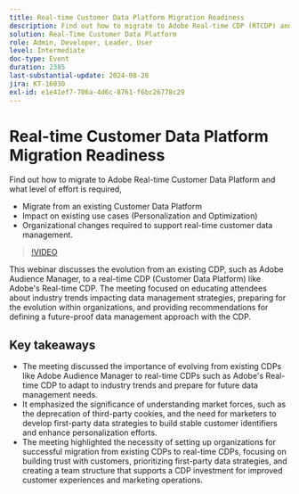 ```yaml
---
title: Real-time Customer Data Platform Migration Readiness
description: Find out how to migrate to Adobe Real-time CDP (RTCDP) and what level of effort is required:- Migrate from an existing CDP- Impact on existing use cases (Personalization and Optimization)- Organizational changes required to support real-time customer data management.
solution: Real-Time Customer Data Platform
role: Admin, Developer, Leader, User
level: Intermediate
doc-type: Event
duration: 2385
last-substantial-update: 2024-08-28
jira: KT-16030
exl-id: e1e41ef7-706a-4d6c-8761-f6bc26778c29
---
```

# Real-time Customer Data Platform Migration Readiness

Find out how to migrate to Adobe Real-time Customer Data Platform and what level of effort is required,

* Migrate from an existing Customer Data Platform
* Impact on existing use cases (Personalization and Optimization)
* Organizational changes required to support real-time customer data management.

>[!VIDEO](https://video.tv.adobe.com/v/3432995/?learn=on)

This webinar discusses the evolution from an existing CDP, such as Adobe Audience Manager, to a real-time CDP (Customer Data Platform) like Adobe's Real-time CDP. The meeting focused on educating attendees about industry trends impacting data management strategies, preparing for the evolution within organizations, and providing recommendations for defining a future-proof data management approach with the CDP. 

## Key takeaways

* The meeting discussed the importance of evolving from existing CDPs like Adobe Audience Manager to real-time CDPs such as Adobe's Real-time CDP to adapt to industry trends and prepare for future data management needs.
* It emphasized the significance of understanding market forces, such as the deprecation of third-party cookies, and the need for marketers to develop first-party data strategies to build stable customer identifiers and enhance personalization efforts.
* The meeting highlighted the necessity of setting up organizations for successful migration from existing CDPs to real-time CDPs, focusing on building trust with customers, prioritizing first-party data strategies, and creating a team structure that supports a CDP investment for improved customer experiences and marketing operations.
